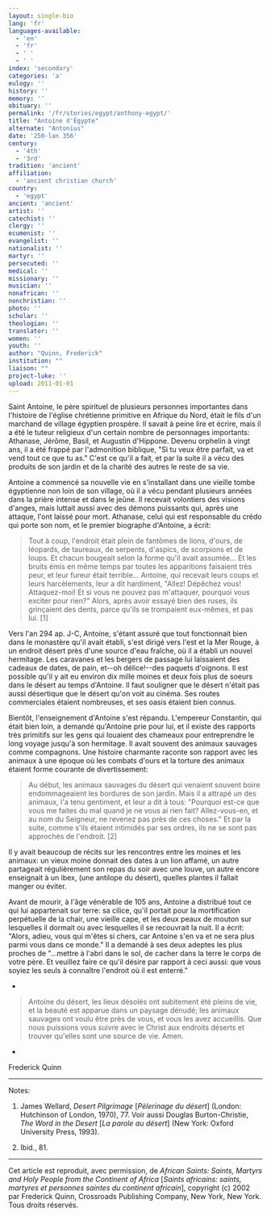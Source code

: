 ```yaml
---
layout: single-bio
lang: 'fr'
languages-available:
  - 'en'
  - 'fr'
  - ' '
  - ' '
index: 'secondary'
categories: 'a'
eulogy: ''
history: ''
memory: ''
obituary: ''
permalink: '/fr/stories/egypt/anthony-egypt/'
title: "Antoine d'Égypte"
alternate: "Antonius"
date: '250-lan 356'
century:
  - '4th'
  - '3rd'
tradition: 'ancient'
affiliation:
  - 'ancient christian church'
country:
  - 'egypt'
ancient: 'ancient'
artist: ''
catechist: ''
clergy: ''
ecumenist: ''
evangelist: ''
nationalist: ''
martyr: ''
persecuted: ''
medical: ''
missionary: ''
musician: ''
nonafrican: ''
nonchristian: ''
photo: ''
scholar: ''
theologian: ''
translator: ''
women: ''
youth: ''
author: "Quinn, Frederick"
institution: ""
liaison: ""
project-luke: ''
upload: 2011-01-01
---
```




Saint Antoine, le père spirituel de plusieurs personnes importantes dans l'histoire de l'église chrétienne primitive en Afrique du Nord, était le fils d'un marchand de village égyptien prospère. Il savait à peine lire et écrire, mais il a été le tuteur religieux d'un certain nombre de personnages importants: Athanase, Jérôme, Basil, et Augustin d'Hippone. Devenu orphelin à vingt ans, il a été frappé par l'admonition biblique, "Si tu veux être parfait, va et vend tout ce que tu as." C'est ce qu'il a fait, et par la suite il a vécu des produits de son jardin et de la charité des autres le reste de sa vie.

Antoine a commencé sa nouvelle vie en s'installant dans une vieille tombe égyptienne non loin de son village, où il a vécu pendant plusieurs années dans la prière intense et dans le jeûne. Il recevait volontiers des visions d'anges, mais luttait aussi avec des démons puissants qui, après une attaque, l'ont laissé pour mort. Athanase, celui qui est responsable du crédo qui porte son nom, et le premier biographe d'Antoine, a écrit:

> Tout à coup, l'endroit était plein de fantômes de lions, d'ours, de léopards, de taureaux, de serpents, d'aspics, de scorpions et de loups. Et chacun bougeait selon la forme qu'il avait assumée... Et les bruits émis en même temps par toutes les apparitions faisaient très peur, et leur fureur était terrible... Antoine, qui recevait leurs coups et leurs harcèlements, leur a dit hardiment, "Allez! Dépêchez vous! Attaquez-moi! Et si vous ne pouvez pas m'attaquer, pourquoi vous exciter pour rien?" Alors, après avoir essayé bien des ruses, ils grinçaient des dents, parce qu'ils se trompaient eux-mêmes, et pas lui. [1]

Vers l'an 294 ap. J-C, Antoine, s'étant assuré que tout fonctionnait bien dans le monastère qu'il avait établi, s'est dirigé vers l'est et la Mer Rouge, à un endroit désert près d'une source d'eau fraîche, où il a établi un nouvel hermitage. Les caravanes et les bergers de passage lui laissaient des cadeaux de dates, de pain, et--oh d&eacute;lice!--des paquets d'oignons. Il est possible qu'il y ait eu environ dix mille moines et deux fois plus de soeurs dans le désert au temps d'Antoine. Il faut souligner que le désert n'était pas aussi désertique que le désert qu'on voit au cinéma. Ses routes commerciales étaient nombreuses, et ses oasis étaient bien connus.

Bientôt, l'enseignement d'Antoine s'est répandu. L'empereur Constantin, qui était bien loin, a demandé qu'Antoine prie pour lui, et il existe des rapports très primitifs sur les gens qui louaient des chameaux pour entreprendre le long voyage jusqu'à son hermitage. Il avait souvent des animaux sauvages comme compagnons. Une histoire charmante raconte son rapport avec les animaux à une époque où les combats d'ours et la torture des animaux étaient forme courante de divertissement:

> Au début, les animaux sauvages du désert qui venaient souvent boire endommageaient les bordures de son jardin. Mais il a attrapé un des animaux, l'a tenu gentiment, et leur a dit à tous: "Pourquoi est-ce que vous me faites du mal quand je ne vous ai rien fait? Allez-vous-en, et au nom du Seigneur, ne revenez pas près de ces choses." Et par la suite, comme s'ils étaient intimidés par ses ordres, ils ne se sont pas approchés de l'endroit. [2]

Il y avait beaucoup de récits sur les rencontres entre les moines et les animaux: un vieux moine donnait des dates à un lion affamé, un autre partageait régulièrement son repas du soir avec une louve, un autre encore enseignait à un ibex, (une antilope du désert), quelles plantes il fallait manger ou éviter.

Avant de mourir, à l'âge vénérable de 105 ans, Antoine a distribué tout ce qui lui appartenait sur terre: sa cilice, qu'il portait pour la mortification perpétuelle de la chair, une vieille cape, et les deux peaux de mouton sur lesquelles il dormait ou avec lesquelles il se recouvrait la nuit. Il a écrit: "Alors, adieu, vous qui m'êtes si chers, car Antoine s'en va et ne sera plus parmi vous dans ce monde." Il a demandé à ses deux adeptes les plus proches de "...mettre à l'abri dans le sol, de cacher dans la terre le corps de votre père. Et veuillez faire ce qu'il désire par rapport à ceci aussi: que vous soyiez les seuls à connaître l'endroit où il est enterré."

*
> Antoine du désert, les lieux désolés ont subitement été pleins de vie, et la beauté est apparue dans un paysage dénudé; les animaux sauvages ont voulu être près de vous, et vous les avez accueillis. Que nous puissions vous suivre avec le Christ aux endroits déserts et trouver qu'elles sont une source de vie. Amen.
*

Frederick Quinn

---

Notes:

1. James Wellard, *Desert Pilgrimage* [*Pèlerinage du désert*] (London: Hutchinson of London, 1970), 77. Voir aussi Douglas Burton-Christie, *The Word in the Desert* [*La parole au désert*] (New York: Oxford University Press, 1993).

2. Ibid., 81.

---

Cet article est reproduit, avec permission, de *African Saints: Saints, Martyrs and Holy People from the Continent of Africa* [*Saints africains: saints, martyres et personnes saintes du continent africain*], copyright (c) 2002 par Frederick Quinn, Crossroads Publishing Company, New York, New York. Tous droits réservés.
